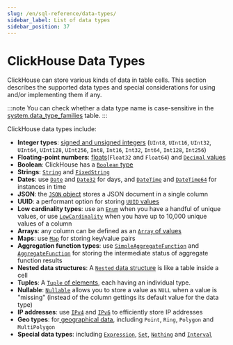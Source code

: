 ```yaml
---
slug: /en/sql-reference/data-types/
sidebar_label: List of data types
sidebar_position: 37
---
```


# ClickHouse Data Types

ClickHouse can store various kinds of data in table cells. This section describes the supported data types and special considerations for using and/or implementing them if any.

:::note
You can check whether a data type name is case-sensitive in the [system.data_type_families](../../operations/system-tables/data_type_families.md#system_tables-data_type_families) table.
:::

ClickHouse data types include:

- **Integer types**: [signed and unsigned integers](./int-uint.md) (`UInt8`, `UInt16`, `UInt32`, `UInt64`, `UInt128`, `UInt256`, `Int8`, `Int16`, `Int32`, `Int64`, `Int128`, `Int256`)
- **Floating-point numbers**: [floats](./float.md)(`Float32` and `Float64`) and [`Decimal` values](./decimal.md)
- **Boolean**: ClickHouse has a [`Boolean` type](./boolean.md)
- **Strings**: [`String`](./string.md) and [`FixedString`](./fixedstring.md)
- **Dates**: use [`Date`](./date.md) and [`Date32`](./date32.md) for days, and [`DateTime`](./datetime.md) and [`DateTime64`](./datetime64.md) for instances in time
- **JSON**: the [`JSON` object](./json.md) stores a JSON document in a single column
- **UUID**: a performant option for storing [`UUID` values](./uuid.md)
- **Low cardinality types**: use an [`Enum`](./enum.md) when you have a handful of unique values, or use [`LowCardinality`](./lowcardinality.md) when you have up to 10,000 unique values of a column
- **Arrays**: any column can be defined as an [`Array` of values](./array.md)
- **Maps**: use [`Map`](./map.md) for storing key/value pairs
- **Aggregation function types**: use [`SimpleAggregateFunction`](./simpleaggregatefunction.md) and [`AggregateFunction`](./aggregatefunction.md) for storing the intermediate status of aggregate function results
- **Nested data structures**: A [`Nested` data structure](./nested-data-structures/index.md) is like a table inside a cell
- **Tuples**: A [`Tuple` of elements](./tuple.md), each having an individual type.
- **Nullable**: [`Nullable`](./nullable.md) allows you to store a value as `NULL` when a value is "missing" (instead of the column gettings its default value for the data type)
- **IP addresses**: use [`IPv4`](./domains/ipv4.md) and [`IPv6`](./domains/ipv6.md) to efficiently store IP addresses
- **Geo types**: for[ geographical data](./geo.md), including `Point`, `Ring`, `Polygon` and `MultiPolygon`
- **Special data types**: including [`Expression`](./special-data-types/expression.md), [`Set`](./special-data-types/set.md), [`Nothing`](./special-data-types/nothing.md) and [`Interval`](./special-data-types/interval.md)